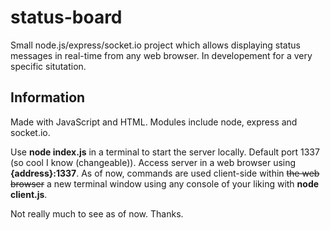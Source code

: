 # status-board
Small node.js/express/socket.io project which allows displaying status messages in real-time from any web browser. In developement for a very specific situtation.

## Information
Made with JavaScript and HTML.
Modules include node, express and socket.io.

Use **node index.js** in a terminal to start the server locally. Default port 1337 (so cool I know (changeable)).
Access server in a web browser using **{address}:1337**.
As of now, commands are used client-side within ~~the web browser~~ a new terminal window using any console of your liking with **node client.js**.

Not really much to see as of now. Thanks.
